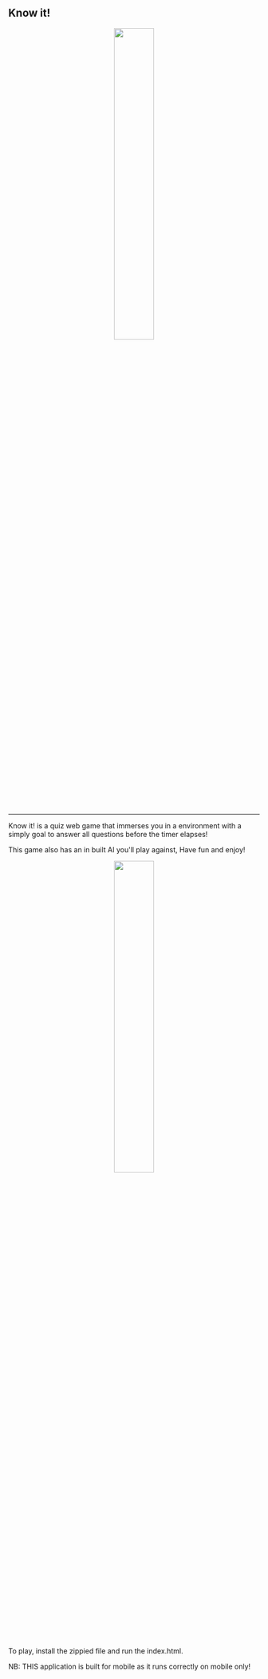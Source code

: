 <h2>Know it!</h2>
<p align='center'>
  <img src='https://i.ibb.co/9HNvCMX/Screenshot-from-2024-12-03-09-57-23.png' style='width:40%;'>
</p>
<hr />

<p>Know it! is a quiz web game that immerses you in a environment with a simply goal to answer all questions before the timer elapses!</p>
<p>This game also has an in built AI you'll play against, Have fun and enjoy!</p>

<p align='center'>
  <img src='https://i.ibb.co/Ms2Whhc/Screenshot-from-2024-12-03-10-33-33.png' alt='' style='width:40%;'>
</p>

<p>To play, install the zippied file and run the index.html. </p>
<p>NB: THIS application is built for mobile as it runs correctly on mobile only!</p>
